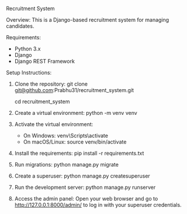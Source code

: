 Recruitment System

Overview:
This is a Django-based recruitment system for managing candidates.

Requirements:
- Python 3.x
- Django
- Django REST Framework

Setup Instructions:

1. Clone the repository:
   git clone git@github.com:Prabhu31/recruitment_system.git
   
   cd recruitment_system

3. Create a virtual environment:
   python -m venv venv

4. Activate the virtual environment:
   - On Windows: venv\Scripts\activate
   - On macOS/Linux: source venv/bin/activate

5. Install the requirements:
   pip install -r requirements.txt

6. Run migrations:
   python manage.py migrate

7. Create a superuser:
   python manage.py createsuperuser

8. Run the development server:
   python manage.py runserver

9. Access the admin panel:
   Open your web browser and go to http://127.0.0.1:8000/admin/ to log in with your superuser credentials.
